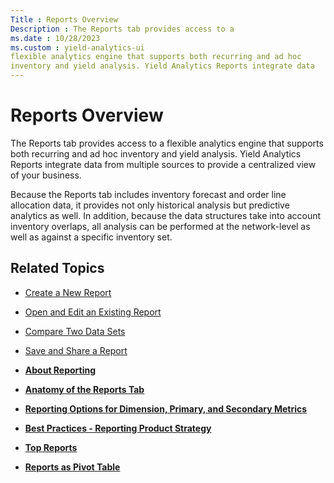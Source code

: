```yaml
---
Title : Reports Overview
Description : The Reports tab provides access to a
ms.date : 10/28/2023
ms.custom : yield-analytics-ui
flexible analytics engine that supports both recurring and ad hoc
inventory and yield analysis. Yield Analytics Reports integrate data
---
```



# Reports Overview



The Reports tab provides access to a
flexible analytics engine that supports both recurring and ad hoc
inventory and yield analysis. Yield Analytics Reports integrate data
from multiple sources to provide a centralized view of your business.

Because the Reports tab includes
inventory forecast and order line allocation data, it provides not only
historical analysis but predictive analytics as well. In addition,
because the data structures take into account inventory overlaps, all
analysis can be performed at the network-level as well as against a
specific inventory set.


## Related Topics

- <a href="create-a-new-report.md" class="xref">Create a New Report</a>
- <a href="open-and-edit-an-existing-report.md" class="xref">Open and
  Edit an Existing Report</a>
- <a href="compare-two-data-sets.md" class="xref">Compare Two Data
  Sets</a>
- <a href="save-and-share-a-report.md" class="xref">Save and Share a
  Report</a>  
    





- **[About Reporting](about-reporting.md)**  
- **[Anatomy of the Reports
  Tab](anatomy-of-the-reports-tab.md)**  
- **[Reporting Options for Dimension, Primary, and Secondary
  Metrics](reporting-options-for-dimension-primary-and-secondary-metrics.md)**  
- **[Best Practices - Reporting Product
  Strategy](best-practices-reporting-product-strategy.md)**  
- **[Top Reports](top-reports.md)**  
- **[Reports as Pivot Table](reports-as-pivot-table.md)**  


